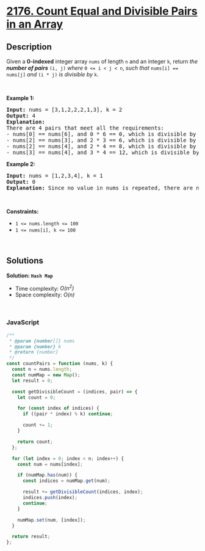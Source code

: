 # [2176. Count Equal and Divisible Pairs in an Array](https://leetcode.com/problems/count-equal-and-divisible-pairs-in-an-array)

## Description

<div class="elfjS" data-track-load="description_content">Given a <strong>0-indexed</strong> integer array <code>nums</code> of length <code>n</code> and an integer <code>k</code>, return <em>the <strong>number of pairs</strong></em> <code>(i, j)</code> <em>where</em> <code>0 &lt;= i &lt; j &lt; n</code>, <em>such that</em> <code>nums[i] == nums[j]</code> <em>and</em> <code>(i * j)</code> <em>is divisible by</em> <code>k</code>.
<p>&nbsp;</p>
<p><strong class="example">Example 1:</strong></p>

<pre><strong>Input:</strong> nums = [3,1,2,2,2,1,3], k = 2
<strong>Output:</strong> 4
<strong>Explanation:</strong>
There are 4 pairs that meet all the requirements:
- nums[0] == nums[6], and 0 * 6 == 0, which is divisible by 2.
- nums[2] == nums[3], and 2 * 3 == 6, which is divisible by 2.
- nums[2] == nums[4], and 2 * 4 == 8, which is divisible by 2.
- nums[3] == nums[4], and 3 * 4 == 12, which is divisible by 2.
</pre>

<p><strong class="example">Example 2:</strong></p>

<pre><strong>Input:</strong> nums = [1,2,3,4], k = 1
<strong>Output:</strong> 0
<strong>Explanation:</strong> Since no value in nums is repeated, there are no pairs (i,j) that meet all the requirements.
</pre>

<p>&nbsp;</p>
<p><strong>Constraints:</strong></p>

<ul>
	<li><code>1 &lt;= nums.length &lt;= 100</code></li>
	<li><code>1 &lt;= nums[i], k &lt;= 100</code></li>
</ul>
</div>

<p>&nbsp;</p>

## Solutions

**Solution: `Hash Map`**

- Time complexity: <em>O(n<sup>2</sup>)</em>
- Space complexity: <em>O(n)</em>

<p>&nbsp;</p>

### **JavaScript**

```js
/**
 * @param {number[]} nums
 * @param {number} k
 * @return {number}
 */
const countPairs = function (nums, k) {
  const n = nums.length;
  const numMap = new Map();
  let result = 0;

  const getDivisibleCount = (indices, pair) => {
    let count = 0;

    for (const index of indices) {
      if ((pair * index) % k) continue;

      count += 1;
    }

    return count;
  };

  for (let index = 0; index < n; index++) {
    const num = nums[index];

    if (numMap.has(num)) {
      const indices = numMap.get(num);

      result += getDivisibleCount(indices, index);
      indices.push(index);
      continue;
    }

    numMap.set(num, [index]);
  }

  return result;
};
```
